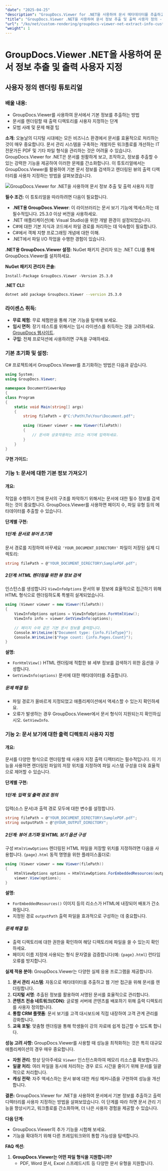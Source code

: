 ```yaml
---
"date": "2025-04-25"
"description": "GroupDocs.Viewer for .NET을 사용하여 문서 메타데이터를 추출하고 출력 디렉터리를 사용자 지정하는 방법을 알아보세요. 지금 바로 문서 관리 시스템을 강화하세요."
"title": "GroupDocs.Viewer .NET을 사용하여 문서 정보 추출 및 출력 사용자 정의 - 포괄적인 가이드"
"url": "/ko/net/custom-rendering/groupdocs-viewer-net-extract-info-customize-output/"
"weight": 1
---
```


# GroupDocs.Viewer .NET을 사용하여 문서 정보 추출 및 출력 사용자 지정
## 사용자 정의 렌더링 튜토리얼
### 배울 내용:
- GroupDocs.Viewer를 사용하여 문서에서 기본 정보를 추출하는 방법
- 문서를 렌더링할 때 출력 디렉토리를 사용자 지정하는 단계
- 모범 사례 및 문제 해결 팁

**소개:**
오늘날의 디지털 시대에는 모든 비즈니스 환경에서 문서를 효율적으로 처리하는 것이 매우 중요합니다. 문서 관리 시스템을 구축하는 개발자든 워크플로를 개선하는 IT 전문가든 PDF 및 기타 파일 형식을 관리하는 것은 어려울 수 있습니다. GroupDocs.Viewer for .NET은 문서를 원활하게 보고, 조작하고, 정보를 추출할 수 있는 강력한 기능을 제공하여 이러한 문제를 간소화합니다. 이 튜토리얼에서는 GroupDocs.Viewer를 활용하여 기본 문서 정보를 검색하고 렌더링된 뷰의 출력 디렉터리를 사용자 지정하는 방법을 살펴보겠습니다.

![GroupDocs.Viewer for .NET을 사용하여 문서 정보 추출 및 출력 사용자 지정](/viewer/custom-rendering/extract-document-info-customize-output-img.png)

**필수 조건:**
이 튜토리얼을 따라하려면 다음이 필요합니다.
- **.NET용 GroupDocs.Viewer**: 이 라이브러리는 문서 보기 기능에 액세스하는 데 필수적입니다. 25.3.0 이상 버전을 사용하세요.
- .NET 애플리케이션(예: Visual Studio)을 위한 개발 환경이 설정되었습니다.
- C#에 대한 기본 지식과 코드에서 파일 경로를 처리하는 데 익숙함이 필요합니다.
- C#에서 객체 지향 프로그래밍 개념에 대한 이해.
- .NET에서 파일 I/O 작업을 수행한 경험이 있습니다.

**.NET용 GroupDocs.Viewer 설정:**
NuGet 패키지 관리자 또는 .NET CLI를 통해 GroupDocs.Viewer를 설치하세요.

**NuGet 패키지 관리자 콘솔:**
```shell
Install-Package GroupDocs.Viewer -Version 25.3.0
```

**.NET CLI:**
```bash
dotnet add package GroupDocs.Viewer --version 25.3.0
```

### 라이센스 취득:
- **무료 체험**: 무료 체험판을 통해 기본 기능을 탐색해 보세요.
- **임시 면허**: 장기 테스트를 위해서는 임시 라이센스를 취득하는 것을 고려하세요. [GroupDocs 웹사이트](https://purchase.groupdocs.com/temporary-license/).
- **구입**: 전체 프로덕션에 사용하려면 구독을 구매하세요.

### 기본 초기화 및 설정:
C# 프로젝트에서 GroupDocs.Viewer를 초기화하는 방법은 다음과 같습니다.
```csharp
using System;
using GroupDocs.Viewer;

namespace DocumentViewerApp
{
class Program
{
    static void Main(string[] args)
    {
        string filePath = @"C:\Path\To\Your\Document.pdf";
        
        using (Viewer viewer = new Viewer(filePath))
        {
            // 문서와 상호작용하는 코드는 여기에 입력하세요.
        }
    }
}
```

**구현 가이드:**
### 기능 1: 문서에 대한 기본 정보 가져오기
#### 개요:
작업을 수행하기 전에 문서의 구조를 파악하기 위해서는 문서에 대한 필수 정보를 검색하는 것이 중요합니다. GroupDocs.Viewer를 사용하면 페이지 수, 파일 유형 등의 메타데이터를 추출할 수 있습니다.

**단계별 구현:**
##### 1단계: 문서로 뷰어 초기화
문서 경로를 지정하여 바꾸세요 `'YOUR_DOCUMENT_DIRECTORY'` 파일이 저장된 실제 디렉토리:
```csharp
string filePath = @"YOUR_DOCUMENT_DIRECTORY\SamplePDF.pdf";
```
##### 2단계: HTML 렌더링을 위한 뷰 정보 검색
인스턴스를 생성합니다 `ViewInfoOptions` 문서의 뷰 정보에 효율적으로 접근하기 위해 HTML 형식으로 렌더링하도록 특별히 설계되었습니다.
```csharp
using (Viewer viewer = new Viewer(filePath))
{
    ViewInfoOptions options = ViewInfoOptions.ForHtmlView();
    ViewInfo info = viewer.GetViewInfo(options);
    
    // 페이지 수와 같은 기본 문서 정보를 출력합니다.
    Console.WriteLine($"Document type: {info.FileType}");
    Console.WriteLine($"Page count: {info.Pages.Count}");
}
```
**설명:** 
- `ForHtmlView()` HTML 렌더링에 적합한 뷰 세부 정보를 검색하기 위한 옵션을 구성합니다.
- `GetViewInfo(options)` 문서에 대한 메타데이터를 추출합니다.

##### 문제 해결 팁:
- 파일 경로가 올바르게 지정되었고 애플리케이션에서 액세스할 수 있는지 확인하세요.
- 오류가 발생하는 경우 GroupDocs.Viewer에서 문서 형식이 지원되는지 확인하십시오. `GetViewInfo`.

### 기능 2: 문서 보기에 대한 출력 디렉토리 사용자 지정
#### 개요:
문서를 다양한 형식으로 렌더링할 때 사용자 지정 출력 디렉터리는 필수적입니다. 이 기능을 사용하면 렌더링된 파일의 저장 위치를 지정하여 파일 시스템 구성을 더욱 효율적으로 제어할 수 있습니다.

**단계별 구현:**
##### 1단계: 입력 및 출력 경로 정의
입력(소스 문서)과 출력 경로 모두에 대한 변수를 설정합니다.
```csharp
string filePath = @"YOUR_DOCUMENT_DIRECTORY\SamplePDF.pdf";
string outputPath = @"@YOUR_OUTPUT_DIRECTORY";
```
##### 2단계: 뷰어 초기화 및 HTML 보기 옵션 구성
구성 `HtmlViewOptions` 렌더링된 HTML 파일을 저장할 위치를 지정하려면 다음을 사용합니다. `{page}.html` 동적 명명을 위한 플레이스홀더로:
```csharp
using (Viewer viewer = new Viewer(filePath))
{
    HtmlViewOptions options = HtmlViewOptions.ForEmbeddedResources(outputPath + "\{page}.html");
    viewer.View(options);
}
```
**설명:** 
- `ForEmbeddedResources()` 이미지 등의 리소스가 HTML에 내장되어 배포가 간소화됩니다.
- 지정된 경로 `outputPath` 출력 파일을 효과적으로 구성하는 데 중요합니다.

##### 문제 해결 팁:
- 출력 디렉토리에 대한 권한을 확인하여 해당 디렉토리에 파일을 쓸 수 있는지 확인하세요.
- 페이지 이름 지정에 사용되는 형식 문자열을 검증합니다(예: `{page}.html`) 런타임 오류를 방지합니다.

**실제 적용 분야:**
GroupDocs.Viewer는 다양한 실제 응용 프로그램을 제공합니다.
1. **문서 관리 시스템**: 자동으로 메타데이터를 추출하고 웹 기반 접근을 위해 문서를 렌더링합니다.
2. **디지털 서명**: 추출된 정보를 활용하여 서명된 문서를 효율적으로 관리합니다.
3. **콘텐츠 전송 네트워크(CDN)**: 글로벌 서버에 콘텐츠를 배포하기 위해 출력 디렉토리를 사용자 정의합니다.
4. **통합 CRM 플랫폼**: 문서 보기를 고객 대시보드에 직접 내장하여 고객 관계 관리를 강화합니다.
5. **교육 포털**: 맞춤형 렌더링을 통해 학생들이 강의 자료에 쉽게 접근할 수 있도록 합니다.

**성능 고려 사항:**
GroupDocs.Viewer를 사용할 때 성능을 최적화하는 것은 특히 대규모 애플리케이션의 경우 매우 중요합니다.
- **자원 관리**: 항상 닫아주세요 `Viewer` 인스턴스화하여 메모리 리소스를 확보합니다.
- **일괄 처리**: 여러 파일을 동시에 처리하는 경우 로드 시간을 줄이기 위해 문서를 일괄적으로 처리합니다.
- **캐싱 전략**: 자주 액세스하는 문서 뷰에 대한 캐싱 메커니즘을 구현하여 성능을 개선합니다.

**결론:**
GroupDocs.Viewer for .NET을 사용하여 문서에서 기본 정보를 추출하고 출력 디렉터리를 사용자 지정하는 방법을 살펴보았습니다. 이 단계를 따라 하면 문서 관리 기능을 향상시키고, 워크플로를 간소화하며, 더 나은 사용자 경험을 제공할 수 있습니다.

**다음 단계:**
- GroupDocs.Viewer의 추가 기능을 시험해 보세요.
- 기능을 확대하기 위해 다른 프레임워크와의 통합 가능성을 탐색합니다.

**FAQ 섹션:**
1. **GroupDocs.Viewer는 어떤 파일 형식을 지원합니까?**
   - PDF, Word 문서, Excel 스프레드시트 등 다양한 문서 유형을 지원합니다.